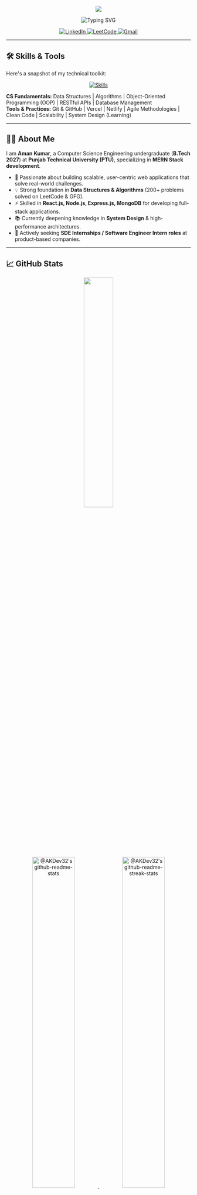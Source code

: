 <p align="center">
  <img src="https://capsule-render.vercel.app/api?type=waving&color=0:00b3ff,100:2af598&height=120&section=header&text=Hi!%20I'm%20Aman%20Kumar&fontSize=42&animation=fadeIn" />
</p>


<p align="center">
  <img src="https://readme-typing-svg.demolab.com?font=Fira+Code&pause=1000&color=00b3ff&center=true&vCenter=true&width=435&lines=Software+Development+Engineer+Intern;Full+Stack+MERN+Developer;DSA+Enthusiast" alt="Typing SVG" />
</p>

<p align="center">
  <a href="https://linkedin.com/in/aman32" target="_blank">
    <img src="https://img.shields.io/badge/LinkedIn-0A66C2?style=for-the-badge&logo=linkedin&logoColor=white" alt="LinkedIn" />
  </a>
  <a href="https://leetcode.com/Aman_LeetMind" target="_blank">
    <img src="https://img.shields.io/badge/LeetCode-FFA116?style=for-the-badge&logo=leetcode&logoColor=black" alt="LeetCode" />
  </a>
  <a href="mailto:amanku6936@gmail.com" target="_blank">
    <img src="https://img.shields.io/badge/Gmail-EA4335?style=for-the-badge&logo=gmail&logoColor=white" alt="Gmail" />
  </a>
</p>

---


## 🛠 Skills & Tools

Here's a snapshot of my technical toolkit:

<p align="center">
  <a href="https://skillicons.dev">
    <img src="https://skillicons.dev/icons?i=js,html,css,react,nodejs,express,mongodb,git,linux,postman,vscode" alt="Skills" />
  </a>
</p>

**CS Fundamentals:** Data Structures | Algorithms | Object-Oriented Programming (OOP) | RESTful APIs | Database Management  
**Tools & Practices:** Git & GitHub | Vercel | Netlify | Agile Methodologies | Clean Code | Scalability | System Design (Learning)

---

## 👨‍💻 About Me

I am **Aman Kumar**, a Computer Science Engineering undergraduate (**B.Tech 2027**) at **Punjab Technical University (PTU)**, specializing in **MERN Stack development**.  

- 🚀 Passionate about building scalable, user-centric web applications that solve real-world challenges.  
- 💡 Strong foundation in **Data Structures & Algorithms** (200+ problems solved on LeetCode & GFG).  
- ⚡ Skilled in **React.js, Node.js, Express.js, MongoDB** for developing full-stack applications.  
- 📚 Currently deepening knowledge in **System Design** & high-performance architectures.  
- 🎯 Actively seeking **SDE Internships / Software Engineer Intern roles** at product-based companies.  

---

## 📈 GitHub Stats

<p align="center">
  <img src="https://github-readme-stats.vercel.app/api/top-langs/?username=AKDev32&theme=gotham&layout=compact" width="40%"/> 
</p>

<p align="center">
  <a href="https://github.com/AKDev32?tab=repositories">
    <img src="https://github-readme-stats-one-bice.vercel.app/api?username=AKDev32&theme=gotham&show_icons=true&count_private=true&hide_border=false&role=OWNER,ORGANIZATION_MEMBER,COLLABORATOR" width="48%" alt="@AKDev32's github-readme-stats"/>
  </a>
  <a href="https://github.com/AKDev32?tab=stars">
    <img src="https://github-readme-streak-stats.herokuapp.com?user=AKDev32&theme=gotham&hide_border=false&date_format=M%20j%5B%2C%20Y%5D" width="48%" alt="@AKDev32's github-readme-streak-stats"/>
  </a>
</p>

---

## 🔗 Let's Connect!

💬 Always open to collaboration, discussions, or brainstorming new ideas.  

<p align="center">
  <a href="https://linkedin.com/in/aman32" target="_blank">
    <img src="https://img.shields.io/badge/LinkedIn-0A66C2?style=for-the-badge&logo=linkedin&logoColor=white" alt="LinkedIn" />
  </a>
  <a href="https://leetcode.com/Aman_LeetMind" target="_blank">
    <img src="https://img.shields.io/badge/LeetCode-FFA116?style=for-the-badge&logo=leetcode&logoColor=black" alt="LeetCode" />
  </a>
  <a href="mailto:amanku6936@gmail.com" target="_blank">
    <img src="https://img.shields.io/badge/Gmail-EA4335?style=for-the-badge&logo=gmail&logoColor=white" alt="Gmail" />
  </a>
</p>

---

<p align="center">
  <img src="https://capsule-render.vercel.app/api?type=waving&color=0:00b3ff,100:2af598&height=100&section=footer" />
</p>
